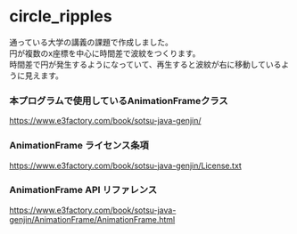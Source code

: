 # circle_ripples
通っている大学の講義の課題で作成しました。<br>
円が複数のx座標を中心に時間差で波紋をつくります。<br>
時間差で円が発生するようになっていて、再生すると波紋が右に移動しているように見えます。<br>


### 本プログラムで使用しているAnimationFrameクラス<br>
https://www.e3factory.com/book/sotsu-java-genjin/ <br>
### AnimationFrame ライセンス条項<br>
https://www.e3factory.com/book/sotsu-java-genjin/License.txt <br>
### AnimationFrame API リファレンス<br>
https://www.e3factory.com/book/sotsu-java-genjin/AnimationFrame/AnimationFrame.html <br>
